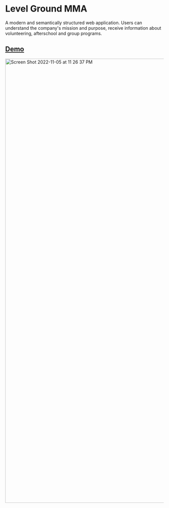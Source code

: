 # Level Ground MMA


A modern and semantically structured web application. Users can understand the company's mission and purpose, receive information about volunteering, afterschool and group programs.



## [Demo](https://levelground-mmastudio.netlify.app/)
<img width="1413" alt="Screen Shot 2022-11-05 at 11 26 37 PM" src="https://user-images.githubusercontent.com/100317017/200152573-d2cfd59a-d02b-4385-a4e0-b5bd893db2fb.png">
 



